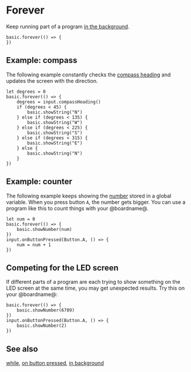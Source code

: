 # Forever

Keep running part of a program 
[in the background](/reference/control/in-background).

```sig
basic.forever(() => {
})
```

## Example: compass

The following example constantly checks the 
[compass heading](/reference/input/compass-heading) 
and updates the screen with the direction.

```blocks
let degrees = 0
basic.forever(() => {
    degrees = input.compassHeading()
    if (degrees < 45) {
        basic.showString("N")
    } else if (degrees < 135) {
        basic.showString("W")
    } else if (degrees < 225) {
        basic.showString("S")
    } else if (degrees < 315) {
        basic.showString("E")
    } else {
        basic.showString("N")
    }
})
```

## Example: counter

The following example keeps showing the [number](/types/number) stored in a global variable.
When you press button `A`, the number gets bigger.
You can use a program like this to count things with your @boardname@.

```blocks
let num = 0
basic.forever(() => {
    basic.showNumber(num)
})
input.onButtonPressed(Button.A, () => {
    num = num + 1
})
```

## Competing for the LED screen

If different parts of a program are each trying 
to show something on the LED screen at the same time, 
you may get unexpected results.
Try this on your @boardname@:

```blocks
basic.forever(() => {
    basic.showNumber(6789)
})
input.onButtonPressed(Button.A, () => {
    basic.showNumber(2)
})
```

## See also

[while](/blocks/loops/while), [on button pressed](/reference/input/on-button-pressed), [in background](/reference/control/in-background)

